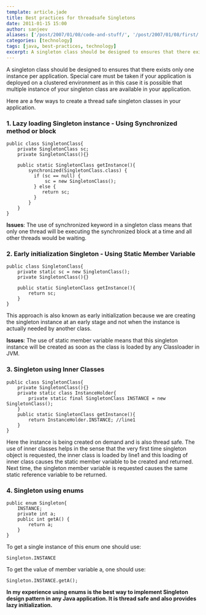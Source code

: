 ```yaml
---
template: article.jade
title: Best practices for threadsafe Singletons
date: 2011-01-15 15:00
author: sanjeev
aliases: ['/post/2007/01/08/code-and-stuff/', '/post/2007/01/08/first/', '/post/2008/01/08/first']
categories: [technology]
tags: [java, best-practices, technology]
excerpt: A singleton class should be designed to ensures that there exists only one instance per application. Special care must be taken if your application is deployed on a clustered environment as in this case it is possible that multiple instance of your singleton class are available in your application.
---
```

A singleton class should be designed to ensures that there exists only one instance per application. Special care must be taken if your application is deployed on a clustered environment as in this case it is possible that multiple instance of your singleton class are available in your application.   

Here are a few ways to create a thread safe singleton classes in your application. 

<span class="more"></span>

<h3>1. Lazy loading Singleton instance - Using Synchronized method or block</h3>

	public class SingletonClass{
    	private SingletonClass sc;
    	private SingletonClass(){}

   	 	public static SingletonClass getInstance(){
        	synchronized(SingletonClass.class) {
              if (sc == null) {
                  sc = new SingletonClass();
              } else {
                 return sc;
              }
        	}
    	}
	}

<b>Issues</b>:	The use of synchronized keyword in a singleton class means that only one thread will be executing the synchronized block at a time and all other threads would be waiting.
		
<h3>2. Early initialization Singleton - Using Static Member Variable</h3>

	public class SingletonClass{
    	private static sc = new SingletonClass();
    	private SingletonClass(){}

	    public static SingletonClass getInstance(){
    	    return sc;
    	}
	}
	
This approach is also known as early initialization because we are creating the singleton instance at an early stage and not when the instance is actually needed by another class.

<b>Issues</b>: The use of static member variable means that this singleton instance will be created as soon as the class is loaded by any Classloader in JVM. 
	 
<h3>3. Singleton using Inner Classes</h3>
	
	public class SingletonClass{
    	private SingletonClass(){}
    	private static class InstanceHolder{
        	private static final SingletonClass INSTANCE = new SingletonClass(); 
    	}
    	public static SingletonClass getInstance(){
        	return InstanceHolder.INSTANCE; //line1
    	}
	}
	
Here the instance is being created on demand and is also thread safe. The use of inner classes helps in the sense that the very first time singleton object is requested, the inner class is loaded by line1 and this loading of inner class causes the static member variable to be created and returned. Next time, the singleton member variable is requested causes the same static reference variable to be returned.

<h3>4. Singleton using enums</h3>

	public enum Singleton{
    	INSTANCE;
    	private int a;
    	public int getA() {
        	return a;
    	}
	}
	
To get a single instance of this enum one should use:

	Singleton.INSTANCE
	
To get the value of member variable a, one should use:
	
	Singleton.INSTANCE.getA();
	
<b>In my experience using enums is the best way to implement Singleton design pattern in any Java application. It is thread safe and also provides lazy initialization.</b>
